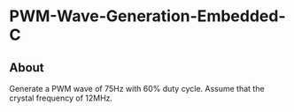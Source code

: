 # PWM-Wave-Generation-Embedded-C

## About

Generate a PWM wave of 75Hz with 60% duty cycle. Assume that the crystal frequency of 12MHz.
